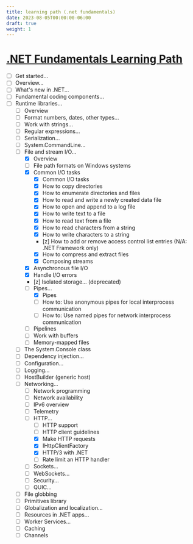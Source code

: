 ```yaml
---
title: learning path (.net fundamentals)
date: 2023-08-05T00:00:00-06:00
draft: true
weight: 1
---
```


# [.NET Fundamentals Learning Path](https://learn.microsoft.com/en-us/dotnet/fundamentals/)
- [ ] Get started...
- [ ] Overview...
- [ ] What's new in .NET...
- [ ] Fundamental coding components...
- [ ] Runtime libraries...
  - [ ] Overview
  - [ ] Format numbers, dates, other types...
  - [ ] Work with strings...
  - [ ] Regular expressions...
  - [ ] Serialization...
  - [ ] System.CommandLine...
  - [ ] File and stream I/O...
    - [x] Overview
    - [ ] File path formats on Windows systems
    - [x] Common I/O tasks
      - [x] Common I/O tasks
      - [x] How to copy directories
      - [x] How to enumerate directories and files
      - [x] How to read and write a newly created data file
      - [x] How to open and append to a log file
      - [x] How to write text to a file
      - [x] How to read text from a file
      - [x] How to read characters from a string
      - [x] How to write characters to a string
      - [z] How to add or remove access control list entries (N/A: .NET Framework only)
      - [x] How to compress and extract files
      - [x] Composing streams
    - [x] Asynchronous file I/O
    - [x] Handle I/O errors
    - [z] Isolated storage... (deprecated)
    - [ ] Pipes...
      - [x] Pipes
      - [ ] How to: Use anonymous pipes for local interprocess communication
      - [ ] How to: Use named pipes for network interprocess communication
    - [ ] Pipelines
    - [ ] Work with buffers
    - [ ] Memory-mapped files
  - [ ] The System.Console class
  - [ ] Dependency injection...
  - [ ] Configuration...
  - [ ] Logging...
  - [ ] HostBuilder (generic host)
  - [ ] Networking...
    - [ ] Network programming
    - [ ] Network availability
    - [ ] IPv6 overview
    - [ ] Telemetry
    - [ ] HTTP...
      - [ ] HTTP support
      - [ ] HTTP client guidelines
      - [x] Make HTTP requests
      - [x] IHttpClientFactory
      - [x] HTTP/3 with .NET
      - [ ] Rate limit an HTTP handler
    - [ ] Sockets...
    - [ ] WebSockets...
    - [ ] Security...
    - [ ] QUIC...
  - [ ] File globbing
  - [ ] Primitives library
  - [ ] Globalization and localization...
  - [ ] Resources in .NET apps...
  - [ ] Worker Services...
  - [ ] Caching
  - [ ] Channels